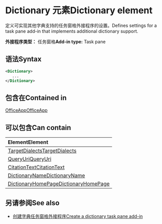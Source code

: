 # <a name="dictionary-element"></a><span data-ttu-id="163a9-101">Dictionary 元素</span><span class="sxs-lookup"><span data-stu-id="163a9-101">Dictionary element</span></span>
<span data-ttu-id="163a9-102">定义可实现其他字典支持的任务窗格外接程序的设置。</span><span class="sxs-lookup"><span data-stu-id="163a9-102">Defines settings for a task pane add-in that implements additional dictionary support.</span></span>

<span data-ttu-id="163a9-103">**外接程序类型：** 任务窗格</span><span class="sxs-lookup"><span data-stu-id="163a9-103">**Add-in type:** Task pane</span></span>

## <a name="syntax"></a><span data-ttu-id="163a9-104">语法</span><span class="sxs-lookup"><span data-stu-id="163a9-104">Syntax</span></span>

```XML
<Dictionary>
   ...
</Dictionary>
```

## <a name="contained-in"></a><span data-ttu-id="163a9-105">包含在</span><span class="sxs-lookup"><span data-stu-id="163a9-105">Contained in</span></span>

[<span data-ttu-id="163a9-106">OfficeApp</span><span class="sxs-lookup"><span data-stu-id="163a9-106">OfficeApp</span></span>](officeapp.md)

## <a name="can-contain"></a><span data-ttu-id="163a9-107">可以包含</span><span class="sxs-lookup"><span data-stu-id="163a9-107">Can contain</span></span>

|<span data-ttu-id="163a9-108">**Element**</span><span class="sxs-lookup"><span data-stu-id="163a9-108">**Element**</span></span>|
|:-----|
|[<span data-ttu-id="163a9-109">TargetDialects</span><span class="sxs-lookup"><span data-stu-id="163a9-109">TargetDialects</span></span>](targetdialects.md)|
|[<span data-ttu-id="163a9-110">QueryUri</span><span class="sxs-lookup"><span data-stu-id="163a9-110">QueryUri</span></span>](queryuri.md)|
|[<span data-ttu-id="163a9-111">CitationText</span><span class="sxs-lookup"><span data-stu-id="163a9-111">CitationText</span></span>](citationtext.md)|
|[<span data-ttu-id="163a9-112">DictionaryName</span><span class="sxs-lookup"><span data-stu-id="163a9-112">DictionaryName</span></span>](dictionaryname.md)|
|[<span data-ttu-id="163a9-113">DictionaryHomePage</span><span class="sxs-lookup"><span data-stu-id="163a9-113">DictionaryHomePage</span></span>](dictionaryhomepage.md)|

## <a name="see-also"></a><span data-ttu-id="163a9-114">另请参阅</span><span class="sxs-lookup"><span data-stu-id="163a9-114">See also</span></span>

- [<span data-ttu-id="163a9-115">创建字典任务窗格外接程序</span><span class="sxs-lookup"><span data-stu-id="163a9-115">Create a dictionary task pane add-in</span></span>](https://docs.microsoft.com/office/dev/add-ins/word/dictionary-task-pane-add-ins)
    
